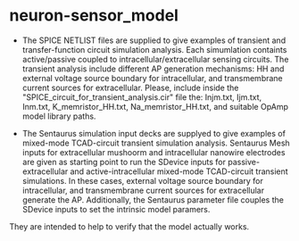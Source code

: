 # neuron-sensor_model
- The SPICE NETLIST files are supplied to give examples
of transient and transfer-function circuit simulation analysis. 
Each simumlation containts active/passive coupled to intracellular/extracellular 
sensing circuits. The transient analysis include different AP generation
mechanisms: HH and external voltage source boundary for intracellular,
and transmembrane current sources for extracellular. Please, include
inside the "SPICE_circuit_for_transient_analysis.cir" file the:
Injm.txt, Ijm.txt, Inm.txt, K_memristor_HH.txt, Na_memristor_HH.txt,
and suitable OpAmp model library paths.


- The Sentaurus simulation input decks are supplyed to give examples
of mixed-mode TCAD-circuit transient simulation analysis.
Sentaurus Mesh inputs for extracellular mushoorm and intracellular 
nanowire electrodes are given as starting point to run the SDevice 
inputs for passive-extracellular and active-intracellular 
mixed-mode TCAD-circuit transient simulations. In these cases, 
external voltage source boundary for intracellular, and transmembrane 
current sources for extracellular generate the AP. Additionally, the Sentaurus
parameter file couples the SDevice inputs to set the intrinsic model paramers.
 
They are intended to help to verify that the model actually works.
